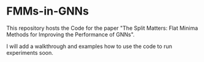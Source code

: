 # FMMs-in-GNNs

This repository hosts the Code for the paper "The Split Matters: Flat Minima Methods for Improving the Performance of GNNs".

I will add a walkthrough and examples how to use the code to run experiments soon.
